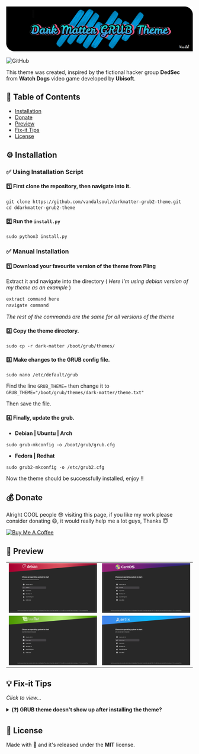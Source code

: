 ![logo](/media/logo.png)

![GitHub](https://img.shields.io/github/license/vandalsoul/dedsec-grub2-theme?style=for-the-badge)

This theme was created, inspired by the fictional hacker group **DedSec** from **Watch Dogs** video game developed by **Ubisoft**.

## 📙 Table of Contents
- [Installation](https://github.com/vandalsoul/darkmatter-grub2-theme#%EF%B8%8F-installation)
- [Donate](https://github.com/vandalsoul/darkmatter-grub2-theme#-donate)
- [Preview](https://github.com/vandalsoul/darkmatter-grub2-theme#-preview)
- [Fix-it Tips](https://github.com/vandalsoul/darkmatter-grub2-theme#-fix-it-tips)
- [License](https://github.com/vandalsoul/darkmatter-grub2-theme#-license)

## ⚙️ Installation

### ✅ Using Installation Script

#### 1️⃣ First clone the repository, then navigate into it.
```shell
git clone https://github.com/vandalsoul/darkmatter-grub2-theme.git
cd ddarkmatter-grub2-theme
```

#### 2️⃣ Run the `install.py`
```shell
sudo python3 install.py
```

### ✅ Manual Installation

#### 1️⃣ Download your favourite version of the theme from Pling

Extract it and navigate into the directory ( *Here I'm using debian version of my theme as an example* )
```sh
extract command here
navigate command
```
*The rest of the commands are the same for all versions of the theme*

#### 2️⃣ Copy the theme directory.
```shell
sudo cp -r dark-matter /boot/grub/themes/
```
#### 3️⃣ Make changes to the GRUB config file.

```shell
sudo nano /etc/default/grub
```
Find the line `GRUB_THEME=` then change it to `GRUB_THEME="/boot/grub/themes/dark-matter/theme.txt"`

Then save the file.

#### 4️⃣ Finally, update the grub.

- **Debian | Ubuntu | Arch**
```shell
sudo grub-mkconfig -o /boot/grub/grub.cfg
```
- **Fedora | Redhat**
```shell
sudo grub2-mkconfig -o /etc/grub2.cfg
```
Now the theme should be successfully installed, enjoy !!

## 💰 Donate
Alright COOL people 😎 visiting this page, if you like my work please consider donating 😄, it would really help me a lot guys, Thanks 😇

<a href="https://www.buymeacoffee.com/vandalsoul" target="_blank"><img src="https://cdn.buymeacoffee.com/buttons/v2/default-yellow.png" alt="Buy Me A Coffee" style="height: 60px !important;width: 217px !important;" ></a>

## 📸 Preview
 
|  |  |
| :---: | :---: |
| <img src="https://raw.githubusercontent.com/AdisonCavani/distro-grub-themes/master/preview/Debian.png"/> | <img src="https://raw.githubusercontent.com/AdisonCavani/distro-grub-themes/master/preview/CentOS.png"/> |
| <img src="https://raw.githubusercontent.com/AdisonCavani/distro-grub-themes/master/preview/Linux%20Mint.png"/> | <img src="https://raw.githubusercontent.com/AdisonCavani/distro-grub-themes/master/preview/Artix%20Linux.png"/> |

## 💡 Fix-it Tips
*Click to view...*

<details>
  <summary><b>(❓) GRUB theme doesn't show up after installing the theme?</b></summary>
  <br>
  
 *It is mainly because of your grub config file ( **located at /etc/default/grub** ).*
  
 *Default grub config will be different for every linux distro. So inorder for this to work you will have to make some tweaks in your grub config file.*

 *This is the [GRUB config](/media/mx-linux-grub-config-file.txt) file for MX Linux 19.4*

 **[ WARNING ❌ ] : This is only for referance and not for copy-pasting since it is a Debian-based distro, yours might be different and can mess up the boot.**
  
</details>

## 📝 License
Made with 💖 and it's released under the **MIT** license.

